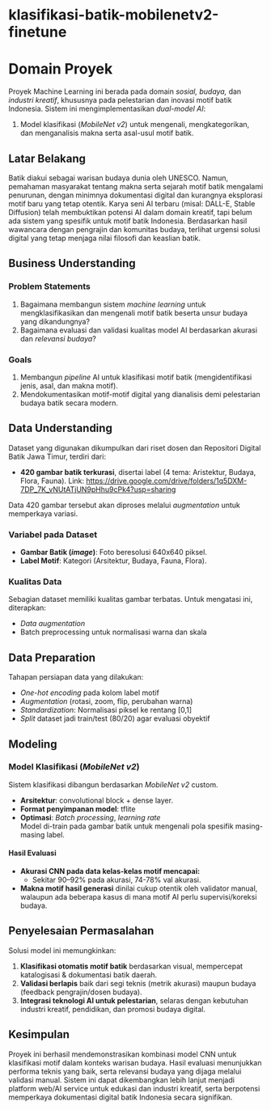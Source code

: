 # klasifikasi-batik-mobilenetv2-finetune

# Domain Proyek  
Proyek Machine Learning ini berada pada domain _sosial, budaya,_ dan _industri kreatif_, khususnya pada pelestarian dan inovasi motif batik Indonesia. Sistem ini mengimplementasikan _dual-model AI_:  
1. Model klasifikasi (_MobileNet v2_) untuk mengenali, mengkategorikan, dan menganalisis makna serta asal-usul motif batik.  

## Latar Belakang  
Batik diakui sebagai warisan budaya dunia oleh UNESCO. Namun, pemahaman masyarakat tentang makna serta sejarah motif batik mengalami penurunan, dengan minimnya dokumentasi digital dan kurangnya eksplorasi motif baru yang tetap otentik. Karya seni AI terbaru (misal: DALL-E, Stable Diffusion) telah membuktikan potensi AI dalam domain kreatif, tapi belum ada sistem yang spesifik untuk motif batik Indonesia. Berdasarkan hasil wawancara dengan pengrajin dan komunitas budaya, terlihat urgensi solusi digital yang tetap menjaga nilai filosofi dan keaslian batik.  

## Business Understanding  

### Problem Statements  
1. Bagaimana membangun sistem _machine learning_ untuk mengklasifikasikan dan mengenali motif batik beserta unsur budaya yang dikandungnya?  
2. Bagaimana evaluasi dan validasi kualitas model AI berdasarkan akurasi dan _relevansi budaya_?  

### Goals  
1. Membangun _pipeline_ AI untuk klasifikasi motif batik (mengidentifikasi jenis, asal, dan makna motif).  
2. Mendokumentasikan motif-motif digital yang dianalisis demi pelestarian budaya batik secara modern.  

## Data Understanding  

Dataset yang digunakan dikumpulkan dari riset dosen dan Repositori Digital Batik Jawa Timur, terdiri dari:  
- **420 gambar batik terkurasi**, disertai label (4 tema: Aristektur, Budaya, Flora, Fauna).
Link: https://drive.google.com/drive/folders/1q5DXM-7DP_7K_vNUtATjUN9pHhu9cPk4?usp=sharing

Data 420 gambar tersebut akan diproses melalui _augmentation_ untuk memperkaya variasi.  

### Variabel pada Dataset  
- **Gambar Batik (_image_)**: Foto beresolusi 640x640 piksel.  
- **Label Motif**: Kategori (Arsitektur, Budaya, Fauna, Flora).    

### Kualitas Data  
Sebagian dataset memiliki kualitas gambar terbatas. Untuk mengatasi ini, diterapkan:  
- _Data augmentation_   
- Batch preprocessing untuk normalisasi warna dan skala  

## Data Preparation  

Tahapan persiapan data yang dilakukan:   
- _One-hot encoding_ pada kolom label motif  
- _Augmentation_ (rotasi, zoom, flip, perubahan warna)  
- _Standardization_: Normalisasi piksel ke rentang [0,1]  
- _Split_ dataset jadi train/test (80/20) agar evaluasi obyektif   

## Modeling  

### Model Klasifikasi (_MobileNet v2_)  
Sistem klasifikasi dibangun berdasarkan _MobileNet v2_ custom.  
- **Arsitektur**: convolutional block + dense layer.  
- **Format penyimpanan model**: tflite
- **Optimasi**: _Batch processing_, _learning rate_  
Model di-train pada gambar batik untuk mengenali pola spesifik masing-masing label.  

#### Hasil Evaluasi 
- **Akurasi CNN pada data kelas-kelas motif mencapai:**  
  - Sekitar 90–92% pada akurasi, 74-78% val akurasi.  
- **Makna motif hasil generasi** dinilai cukup otentik oleh validator manual, walaupun ada beberapa kasus di mana motif AI perlu supervisi/koreksi budaya.  

## Penyelesaian Permasalahan  
Solusi model ini memungkinkan:  
1. **Klasifikasi otomatis motif batik** berdasarkan visual, mempercepat katalogisasi & dokumentasi batik daerah.   
2. **Validasi berlapis** baik dari segi teknis (metrik akurasi) maupun budaya (feedback pengrajin/dosen budaya).  
4. **Integrasi teknologi AI untuk pelestarian**, selaras dengan kebutuhan industri kreatif, pendidikan, dan promosi budaya digital.  

## Kesimpulan  
Proyek ini berhasil mendemonstrasikan kombinasi model CNN untuk klasifikasi motif dalam konteks warisan budaya. Hasil evaluasi menunjukkan performa teknis yang baik, serta relevansi budaya yang dijaga melalui validasi manual. Sistem ini dapat dikembangkan lebih lanjut menjadi platform web/AI service untuk edukasi dan industri kreatif, serta berpotensi memperkaya dokumentasi digital batik Indonesia secara signifikan.  
